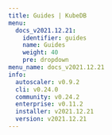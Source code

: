 ```yaml
---
title: Guides | KubeDB
menu:
  docs_v2021.12.21:
    identifier: guides
    name: Guides
    weight: 40
    pre: dropdown
menu_name: docs_v2021.12.21
info:
  autoscaler: v0.9.2
  cli: v0.24.0
  community: v0.24.2
  enterprise: v0.11.2
  installer: v2021.12.21
  version: v2021.12.21
---
```


